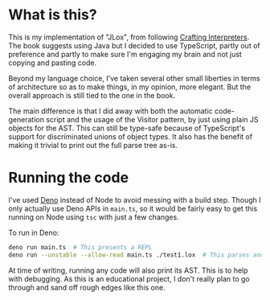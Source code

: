 
# What is this?

This is my implementation of "JLox", from following [Crafting Interpreters](https://craftinginterpreters.com/).
The book suggests using Java but I decided to use TypeScript, partly out of
preference and partly to make sure I'm engaging my brain and not just copying
and pasting code.

Beyond my language choice, I've taken several other small liberties in terms of 
architecture so as to make things, in my opinion, more elegant. But the overall
approach is still tied to the one in the book.

The main difference is that I did away with both the automatic code-generation 
script and the usage of the Visitor pattern, by just using plain JS objects
for the AST. This can still be type-safe because of TypeScript's support for
discriminated unions of object types. It also has the benefit of making it
trivial to print out the full parse tree as-is.

# Running the code

I've used [Deno](https://deno.land) instead of Node to avoid messing with a 
build step. Though I only actually use Deno APIs in `main.ts`, so it would be 
fairly easy to get this running on Node using `tsc` with just a few changes.

To run in Deno:
```bash
deno run main.ts  # This presents a REPL
deno run --unstable --allow-read main.ts ./test1.lox  # This parses and executes a Lox file
```

At time of writing, running any code will also print its AST. This is to help 
with debugging. As this is an educational project, I don't really plan to go 
through and sand off rough edges like this one.